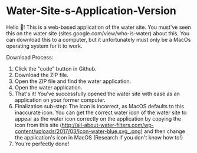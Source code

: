 # Water-Site-s-Application-Version
Hello 👋! This is a web-based application of the water site. You must've seen this on the water site (sites.google.com/view/who-is-water) about this. You can download this to a computer, but it unfortunately must only be a MacOs operating system for it to work.

Download Process:

1. Click the "code" button in Github.
2. Download the ZIP file.
3. Open the ZIP file and find the water application.
4. Open the water application.
5. That's it! You've successfully opened the water site with ease as an application on your former computer.
6. Finalization sub-step: The icon is incorrect, as MacOS defaults to this inaccurate icon. You can get the correct water icon of the water site to appear as the water icon correctly on the application by copying the icon from this site (http://all-about-water-filters.com/wp-content/uploads/2017/03/Icon-water-blue.svg_.png) and then change the application's icon in MacOS (Research if you don't know how to!)
7. You're perfectly done!
